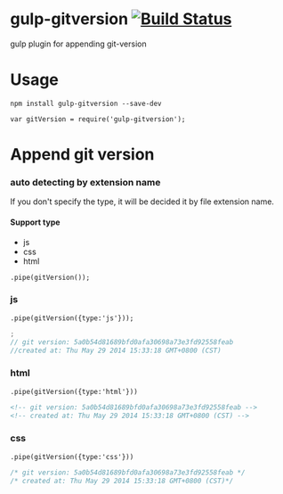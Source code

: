 gulp-gitversion [![Build Status](https://travis-ci.org/blackbing/gulp-gitversion.svg?branch=master)](https://travis-ci.org/blackbing/gulp-gitversion)
===============

gulp plugin for appending git-version

# Usage

```
npm install gulp-gitversion --save-dev
```
```
var gitVersion = require('gulp-gitversion');
```

# Append git version

### auto detecting by extension name

If you don't specify the type, it will be decided it by file extension name.

#### Support type
* js
* css
* html

```.pipe(gitVersion()); ```

### js

```.pipe(gitVersion({type:'js'})); ```

```js
;
// git version: 5a0b54d81689bfd0afa30698a73e3fd92558feab
//created at: Thu May 29 2014 15:33:18 GMT+0800 (CST)
```
### html

```.pipe(gitVersion({type:'html'})) ```

```html
<!-- git version: 5a0b54d81689bfd0afa30698a73e3fd92558feab -->
<!-- created at: Thu May 29 2014 15:33:18 GMT+0800 (CST) -->
```

### css

```.pipe(gitVersion({type:'css'})) ```

```css
/* git version: 5a0b54d81689bfd0afa30698a73e3fd92558feab */
/* created at: Thu May 29 2014 15:33:18 GMT+0800 (CST)*/
```

